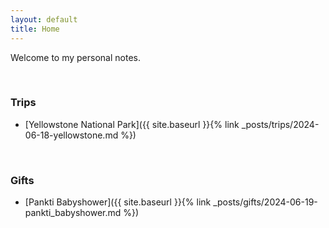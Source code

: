 ```yaml
---
layout: default
title: Home
---
```


Welcome to my personal notes.

<br>

### Trips
 - [Yellowstone National Park]({{ site.baseurl }}{% link _posts/trips/2024-06-18-yellowstone.md %})

<br>

### Gifts
 - [Pankti Babyshower]({{ site.baseurl }}{% link _posts/gifts/2024-06-19-pankti_babyshower.md %})